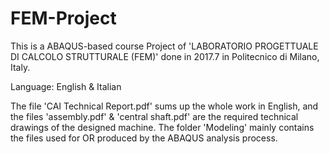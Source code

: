 # FEM-Project

This is a ABAQUS-based course Project of 'LABORATORIO PROGETTUALE DI CALCOLO STRUTTURALE (FEM)' done in 2017.7 in Politecnico di Milano, Italy.

Language: English & Italian

The file 'CAI Technical Report.pdf' sums up the whole work in English, and the files 'assembly.pdf' & 'central shaft.pdf' are the required technical drawings of the designed machine. The folder 'Modeling' mainly contains the files used for OR produced by the ABAQUS analysis process.

